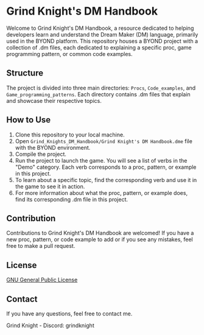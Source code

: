 # Grind Knight's DM Handbook

Welcome to Grind Knight's DM Handbook, a resource dedicated to helping developers learn and understand the Dream Maker (DM) language, primarily used in the BYOND platform. This repository houses a BYOND project with a collection of .dm files, each dedicated to explaining a specific proc, game programming pattern, or common code examples.

## Structure

The project is divided into three main directories: `Procs`, `Code_examples`, and `Game_programming_patterns`. Each directory contains .dm files that explain and showcase their respective topics.

## How to Use

1. Clone this repository to your local machine.
2. Open `Grind_Knights_DM_Handbook/Grind Knight's DM Handbook.dme` file with the BYOND environment.
3. Compile the project.
4. Run the project to launch the game. You will see a list of verbs in the "Demo" category. Each verb corresponds to a proc, pattern, or example in this project.
5. To learn about a specific topic, find the corresponding verb and use it in the game to see it in action.
6. For more information about what the proc, pattern, or example does, find its corresponding .dm file in this project.

## Contribution

Contributions to Grind Knight's DM Handbook are welcomed! If you have a new proc, pattern, or code example to add or if you see any mistakes, feel free to make a pull request.

## License

[GNU General Public License](https://choosealicense.com/licenses/gpl-3.0/)

## Contact

If you have any questions, feel free to contact me.

Grind Knight - Discord: grindknight
